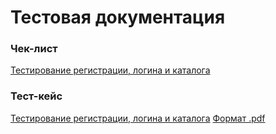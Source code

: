 # Тестовая документация
### Чек-лист
[Тестирование регистрации, логина и каталога](https://docs.google.com/spreadsheets/d/1mPkfxUYr3Ju-kwtJVL4G7AOB_zUVPBa3QvaynETbSHA/edit?usp=sharing)
### Тест-кейс
[Тестирование регистрации, логина и каталога](https://app.qase.io/project/G10?author=328&previewMode=side&suite=52)
[Формат .pdf](https://app.qase.io/print/project/G10?filter=%7B%7D&suite_id=52&sort_by=position)
